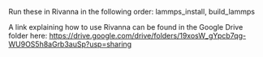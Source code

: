 Run these in Rivanna in the following order: lammps_install, build_lammps

A link explaining how to use Rivanna can be found in the Google Drive folder here: https://drive.google.com/drive/folders/19xosW_gYpcb7qg-WU9OS5h8aGrb3auSp?usp=sharing

